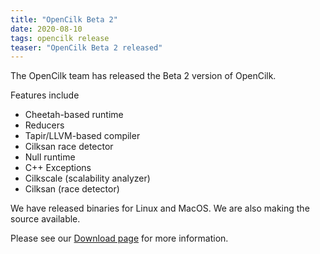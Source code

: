 ```yaml
---
title: "OpenCilk Beta 2"
date: 2020-08-10
tags: opencilk release
teaser: "OpenCilk Beta 2 released"
---
```


The OpenCilk team has released the Beta 2 version of OpenCilk.

Features include

- Cheetah-based runtime
- Reducers
- Tapir/LLVM-based compiler
- Cilksan race detector
- Null runtime
- C++ Exceptions
- Cilkscale (scalability analyzer)
- Cilksan (race detector)

We have released binaries for Linux and MacOS.  We are also making the source available.

Please see our [Download page](download) for more information.

